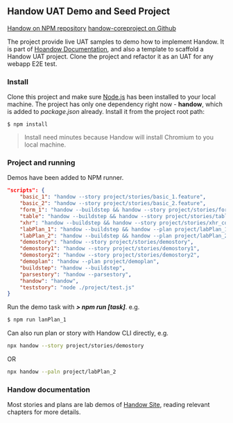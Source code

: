 ## Handow UAT Demo and Seed Project

[Handow on NPM repository](https://www.npmjs.com/package/handow)
[handow-coreproject on Github](https://github.com/newlifewj/handow-core)

The project provide live UAT samples to demo how to implement Handow. It is part of [Hoandow Documentation](http://www.handow.org/documents), and also a template to scaffold a Handow UAT project. Clone the project and refactor it as an UAT for any webapp E2E test.

### Install

Clone this project and make sure [Node.js](https://nodejs.org/en/download/) has been installed to your local machine. The project has only one dependency right now - **handow**, which is added to _package.json_ already. Install it from the project root path:

```
$ npm install
```

> Install need minutes because Handow will install Chromium to you local machine.

### Project and running

Demos have been added to NPM runner.

```json
"scripts": {
    "basic_1": "handow --story project/stories/basic_1.feature",
    "basic_2": "handow --story project/stories/basic_2.feature",
    "form_1": "handow --buildstep && handow --story project/stories/form_1.feature",
    "table": "handow --buildstep && handow --story project/stories/table.feature",
    "xhr": "handow --buildstep && handow --story project/stories/xhr_cookie.feature",
    "labPlan_1": "handow --buildstep && handow --plan project/labPlan_1",
    "labPlan_2": "handow --buildstep && handow --plan project/labPlan_2",
    "demostory": "handow --story project/stories/demostory",
    "demostory1": "handow --story project/stories/demostory1",
    "demostory2": "handow --story project/stories/demostory2",
    "demoplan": "handow --plan project/demoplan",
    "buildstep": "handow --buildstep",
    "parsestory": "handow --parsestory",
    "handow": "handow",
    "teststory": "node ./project/test.js"
}
```

Run the demo task with _**\> npm run \[task\]**_. e.g.

```bash
$ npm run lanPlan_1
```

Can also run plan or story with Handow CLI directly, e.g.

```bash
npx handow --story project/stories/demostory
```

OR

```bash
npx handow --paln project/labPlan_2
```

### Handow documentation

Most stories and plans are lab demos of [Handow Site](http://www.handow.org), reading relevant chapters for more details.
